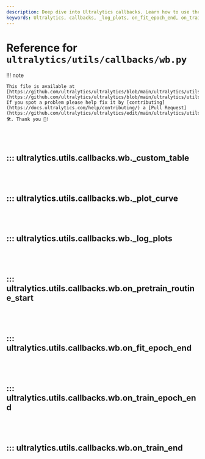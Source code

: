 ```yaml
---
description: Deep dive into Ultralytics callbacks. Learn how to use the _log_plots, on_fit_epoch_end, and on_train_end functions effectively.
keywords: Ultralytics, callbacks, _log_plots, on_fit_epoch_end, on_train_end
---
```


# Reference for `ultralytics/utils/callbacks/wb.py`

!!! note

    This file is available at [https://github.com/ultralytics/ultralytics/blob/main/ultralytics/utils/callbacks/wb.py](https://github.com/ultralytics/ultralytics/blob/main/ultralytics/utils/callbacks/wb.py). If you spot a problem please help fix it by [contributing](https://docs.ultralytics.com/help/contributing/) a [Pull Request](https://github.com/ultralytics/ultralytics/edit/main/ultralytics/utils/callbacks/wb.py) 🛠️. Thank you 🙏!

<br><br>

## ::: ultralytics.utils.callbacks.wb._custom_table

<br><br>

## ::: ultralytics.utils.callbacks.wb._plot_curve

<br><br>

## ::: ultralytics.utils.callbacks.wb._log_plots

<br><br>

## ::: ultralytics.utils.callbacks.wb.on_pretrain_routine_start

<br><br>

## ::: ultralytics.utils.callbacks.wb.on_fit_epoch_end

<br><br>

## ::: ultralytics.utils.callbacks.wb.on_train_epoch_end

<br><br>

## ::: ultralytics.utils.callbacks.wb.on_train_end

<br><br>
